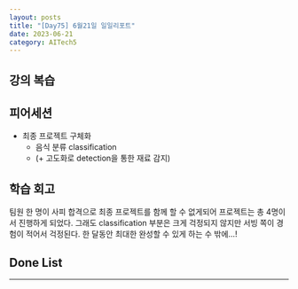 ```yaml
---
layout: posts
title: "[Day75] 6월21일 일일리포트"
date: 2023-06-21
category: AITech5
---
```


## 강의 복습

## 피어세션

- 최종 프로젝트 구체화
    - 음식 분류 classification
    - (+ 고도화로 detection을 통한 재료 감지)

## 학습 회고

팀원 한 명이 사피 합격으로 최종 프로젝트를 함께 할 수 없게되어 프로젝트는 총 4명이서 진행하게 되었다. 그래도 classification 부분은 크게 걱정되지 않지만 서빙 쪽이 경험이 적어서 걱정된다. 한 달동안 최대한 완성할 수 있게 하는 수 밖에…!

## Done List
    
---
